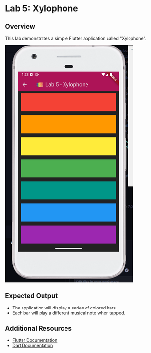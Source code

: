 # Lab 5: Xylophone

## Overview

This lab demonstrates a simple Flutter application called "Xylophone".

![Xylophone](lab5.png)

## Expected Output

- The application will display a series of colored bars.
- Each bar will play a different musical note when tapped.

## Additional Resources

- [Flutter Documentation](https://flutter.dev/docs)
- [Dart Documentation](https://dart.dev/guides)
